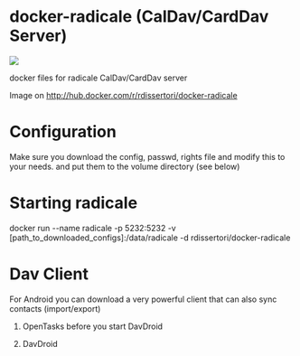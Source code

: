 # docker-radicale (CalDav/CardDav Server)
[![](https://images.microbadger.com/badges/image/rdissertori/docker-radicale.svg)](http://microbadger.com/images/rdissertori/docker-radicale)

docker files for radicale CalDav/CardDav server

Image on http://hub.docker.com/r/rdissertori/docker-radicale

# Configuration
Make sure you download the config, passwd, rights file and modify this to your needs.
and put them to the volume directory (see below)

# Starting radicale
docker run --name radicale -p 5232:5232 -v [path_to_downloaded_configs]:/data/radicale -d rdissertori/docker-radicale

# Dav Client
For Android you can download a very powerful client that can also sync contacts (import/export)

1) OpenTasks before you start DavDroid

2) DavDroid
